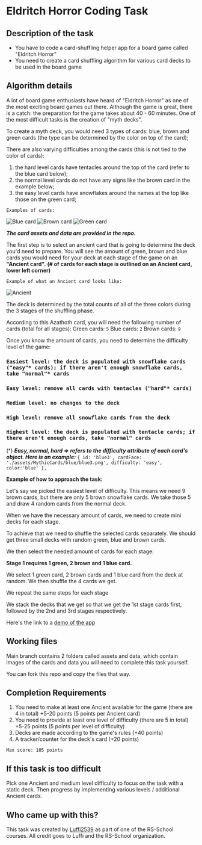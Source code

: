 # Eldritch Horror Coding Task

## Description of the task
- You have to code a card-shuffling helper app for a board game called "Eldritch Horror"
- You need to create a card shuffling algorithm for various card decks to be used in the board game

## Algorithm details
A lot of board game enthusiasts have heard of "Eldritch Horror" as one of the most exciting board games out there. 
Although the game is great, there is a catch: the preparation for the game takes about 40 - 60 minutes.
One of the most difficult tasks is the creation of "myth decks".

To create a myth deck, you would need 3 types of cards: blue, brown and green cards (the type can be determined by the color on top of the card);

There are also varying difficulties among the cards (this is not tied to the color of cards):
1. the hard level cards have tentacles around the top of the card (refer to the blue card below);
2. the normal level cards do not have any signs like the brown card in the example below;
3. the easy level cards have snowflakes around the names at the top like those on the green card;

`Examples of cards:`

![Blue card](https://github.com/Luffi2539/eldritch-codejam/blob/main/assets/MythicCards/blue/blue2.png?raw=true)
![Brown card](https://github.com/Luffi2539/eldritch-codejam/blob/main/assets/MythicCards/brown/brown1.png?raw=true)
![Green card](https://github.com/Luffi2539/eldritch-codejam/blob/main/assets/MythicCards/green/green1.png?raw=true)

***The card assets and data are provided in the repo.***

The first step is to select an ancient card that is going to determine the deck you'd need to prepare. 
You will see the amount of green, brown and blue cards you would need for your deck at each stage of the game on an **"Ancient card".**
**(# of cards for each stage is outlined on an Ancient card, lower left corner)**

`Example of what an Ancient card looks like:`

![Ancient](https://user-images.githubusercontent.com/43149261/172723651-a9c7e003-96b7-44e4-944a-54ad12755fbd.png)

The deck is determined by the total counts of all of the three colors during the 3 stages of the shuffling phase.

According to this Azathoth card, you will need the following number of cards (total for all stages):
Green cards: `5`
Blue cards: `2`
Brown cards: `9`

Once you know the amount of cards, you need to determine the difficulty level of the game: 

### `Easiest level: the deck is populated with snowflake cards ("easy"* cards); if there aren't enough snowflake cards, take "normal"* cards`
### `Easy level: remove all cards with tentacles ("hard"* cards)`
### `Medium level: no changes to the deck`
### `High level: remove all snowflake cards from the deck`
### `Highest level: the deck is populated with tentacle cards; if there aren't enough cards, take "normal" cards`

(*) ***Easy, normal, hard => refers to the difficulty attribute of each card's  object. Here is an example:***
`{
    id: 'blue3',
    cardFace: './assets/MythicCards/blue/blue3.png',
    difficulty: 'easy',
    color:'blue'
  },`


**Example of how to approach the task:** 

Let's say we picked the easiest level of difficulty. This means we need 9 brown cards, but there are only 5 brown snowflake cards. We take those 5 and draw 4 random cards from the normal deck.

When we have the necessary amount of cards, we need to create mini decks for each stage. 

To achieve that we need to shuffle the selected cards separately. We should get three small decks with random green, blue and brown cards.

We then select the needed amount of cards for each stage:

**Stage 1 requires 1 green, 2 brown and 1 blue card.**

We select 1 green card, 2 brown cards and 1 blue card from the deck at random. We then shuffle the 4 cards we get.

We repeat the same steps for each stage 

We stack the decks that we get so that we get the 1st stage cards first, followed by the 2nd and 3rd stages respectively.


Here's the link to a [demo of the app]()

## Working files
Main branch contains 2 folders called assets and data, which contain images of the cards and data you will need to complete this task yourself.

You can fork this repo and copy the files that way.

## Completion Requirements
1. You need to make at least one Ancient available for the game (there are 4 in total) +5-20 points (5 points per Ancient card)
2. You need to provide at least one level of difficulty (there are 5 in total) +5-25 points (5 points per level of difficulty)
3. Decks are made according to the game's rules (+40 points)
4. A tracker/counter for the deck's card (+20 points)

`Max score: 105 points`

## If this task is too difficult
Pick one Ancient and medium level difficulty to focus on the task with a static deck. 
Then progress by implementing various levels / additional Ancient cards.

## Who came up with this?
This task was created by [Luffi2539](https://github.com/Luffi2539) as part of one of the RS-School courses. All credit goes to Luffi and the RS-School organization.